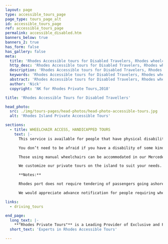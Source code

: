 ```yaml
---
layout: page
type: accessible_tours_page
page_type: tours_page_alt
id: accessible_tours_page
ref: accessible_tours_page
permalink: accessible_disabled.htm
banners_below: true
banners_2: true
has_form: false
has_gallery: false
meta:
  title: 'Rhodes Accessible tours for Disabled Travelers, Rhodes wheelchair access, Handicapped Tours in Rhodes'
  http_desc: 'Rhodes Accessible tours for Disabled Travelers, Rhodes wheelchair access, Handicapped Tours in Rhodes Island Greece'
  description: 'Rhodes Accessible tours for Disabled Travelers, Rhodes wheelchair access, Handicapped Tours in Rhodes Island Greece'
  keywords: 'Rhodes Accessible tours for Disabled Travelers, Rhodes wheelchair access, Handicapped Tours in Rhodes Island Greece'
  abstract: 'Rhodes Accessible tours for Disabled Travelers, Rhodes wheelchair access, Handicapped Tours in Rhodes'
  author: 'Nick'
  copyright: 'NK for Rhodes Private Tours,2018'

title: 'Rhodes Accessible Tours for Disabled Travellers'

head_photo:
  src: ./img/tours-pages/head-photos/head-photo-accessible-tours.jpg
  alt: 'Rhodes Island Private Accessible Tours'   

sections:
  - title: WHEELCHAIR ACCESS, HANDICAPPED TOURS
    text: |-
      This service is available for people that have physical disabilities or those that have a particular dislike of high climbs and long walks.

      You don’t need to be afraid if you have a disability of some kind. If you use a wheelchair or any other physical mobility instrument, that’s no reason to have to be hampered by it when exploring this beautiful island and all its hidden treasures.

      Those using manual wheelchairs can be accommodated in our Mercedes Benz Sedans. These have a kerb high, which makes the transfer from a wheelchair much easier than other cars out there. Once you have successfully settled in the car, the wheelchair can be folded up and easily stored in the large trunk.

      We customize our private tours on the island to suit your needs. The walking time is minimal. We have instead opted for shorter walking tour options and longer accessible driving tours to make this as accessible for people as possible. This allows us to avoid obstructions and hindrances of all kinds, such as steep hills and cobblestones. Our associate tour drivers will also be available to assist you at all times.

      **Notes:**

      Rhodes port does not require tendering of passengers going ashore.

      We would appreciate advance notification for people requiring wheel-chair assistance, as we need to request permission to drive unto your ship and certain areas around the island.

links:
  - driving_tours

end_page:
  long_text: |-
    **"Rhodes Private Tours"** is a Leading Provider of Exclusive and Personalized Tour Experiences. We deliver Private Accessible Tours at very affordable rates All our tours are fully customizable to suit your travel needs, interests, schedules, and dates.
  short_text: 'Experts in Rhodes Accessible Tours'

---
```

